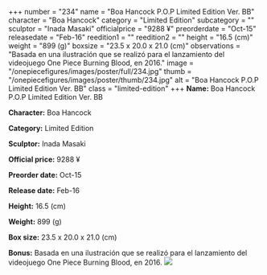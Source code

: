 +++
number = "234"
name = "Boa Hancock P.O.P Limited Edition Ver. BB"
character = "Boa Hancock"
category = "Limited Edition"
subcategory = ""
sculptor = "Inada Masaki"
officialprice = "9288 ¥"
preorderdate = "Oct-15"
releasedate = "Feb-16"
reedition1 = ""
reedition2 = ""
height = "16.5 (cm)"
weight = "899 (g)"
boxsize = "23.5 x 20.0 x 21.0 (cm)"
observations = "Basada en una ilustración que se realizó para el lanzamiento del videojuego One Piece Burning Blood, en 2016."
image = "/onepiecefigures/images/poster/full/234.jpg"
thumb = "/onepiecefigures/images/poster/thumb/234.jpg"
alt = "Boa Hancock P.O.P Limited Edition Ver. BB"
class = "limited-edition"
+++
**Name:** Boa Hancock P.O.P Limited Edition Ver. BB

**Character:** Boa Hancock

**Category:** Limited Edition 

**Sculptor:** Inada Masaki

**Official price:** 9288 ¥

**Preorder date:** Oct-15

**Release date:** Feb-16

**Height:** 16.5 (cm)

**Weight:** 899 (g)

**Box size:** 23.5 x 20.0 x 21.0 (cm)

**Bonus:** Basada en una ilustración que se realizó para el lanzamiento del videojuego One Piece Burning Blood, en 2016.
<img src="/onepiecefigures/images/poster/thumb/234.jpg">